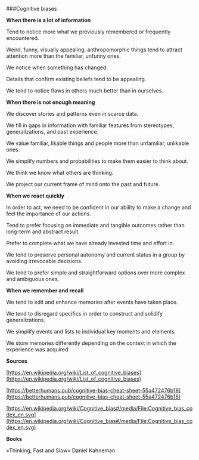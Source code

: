 <style>

	red, orange, green, blue {
		display: inline-block;
		margin-right: 10px;
	}

	red    {color:red}
	orange {color:orange}
	green  {color:green}
	blue   {color:#0059ff}

	gray   {opacity:0.4; fontStyle: italic}
	
</style>

###Cognitive biases

**When there is a lot of information**

Tend to notice more what we previously remembered or frequently encountered.

Weird, funny, visually appealing, anthropomorphic things tend to attract attention more than the familiar, unfunny ones.

We notice when something has changed.

Details that confirm existing beliefs tend to be appealing.

We tend to notice flaws in others much better than in ourselves.

**When there is not enough meaning**

We discover stories and patterns even in scarce data.

We fill in gaps in information with familiar features from stereotypes, generalizations, and past experience.

We value familiar, likable things and people more than unfamiliar, unlikable ones.

We simplify numbers and probabilities to make them easier to think about.

We think we know what others are thinking.

We project our current frame of mind onto the past and future.

**When we react quickly**

In order to act, we need to be confident in our ability to make a change and feel the importance of our actions.

Tend to prefer focusing on immediate and tangible outcomes rather than long-term and abstract result.

Prefer to complete what we have already invested time and effort in.

We tend to preserve personal autonomy and current status in a group by avoiding irrevocable decisions.

We tend to prefer simple and straightforward options over more complex and ambiguous ones.

**When we remember and recall**

We tend to edit and enhance memories after events have taken place.

We tend to disregard specifics in order to construct and solidify generalizations.

We simplify events and lists to individual key moments and elements.

We store memories differently depending on the context in which the experience was acquired.

**Sources**

[https://en.wikipedia.org/wiki/List_of_cognitive_biases](https://en.wikipedia.org/wiki/List_of_cognitive_biases)

[https://betterhumans.pub/cognitive-bias-cheat-sheet-55a472476b18](https://betterhumans.pub/cognitive-bias-cheat-sheet-55a472476b18)

[https://en.wikipedia.org/wiki/Cognitive_bias#/media/File:Cognitive_bias_codex_en.svg](https://en.wikipedia.org/wiki/Cognitive_bias#/media/File:Cognitive_bias_codex_en.svg)

**Books**

«Thinking, Fast and Slow» Daniel Kahneman